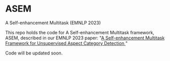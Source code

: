 # ASEM

A Self-enhancement Multitask (EMNLP 2023)

This repo holds the code for A Self-enhancement Multitask framework, ASEM, described in our EMNLP 2023 paper: "[A Self-enhancement Multitask Framework for Unsupervised Aspect
Category Detection
]([https://aclanthology.org/2021.findings-emnlp.69.pdf](https://drive.google.com/file/d/1U5YJEIHLT7bBxcoZO018YHoR9IRel2Mc/view?usp=sharing)https://drive.google.com/file/d/1U5YJEIHLT7bBxcoZO018YHoR9IRel2Mc/view?usp=sharing)" 

Code will be updated soon.
